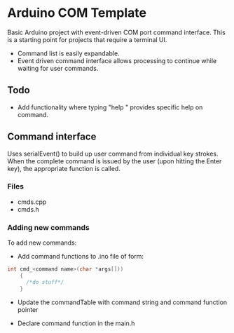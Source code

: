 # Arduino COM Template

Basic Arduino project with event-driven COM port command interface. This is a starting point for projects that require a terminal UI.
- Command list is easily expandable.
- Event driven command interface allows processing to continue while waiting for user commands.

## Todo

- Add functionality where typing "help <cmd>" provides specific help on command.

## Command interface

Uses serialEvent() to build up user command from individual key strokes. When the complete command is issued by the user (upon hitting the Enter key), the appropriate function is called.

### Files
- cmds.cpp
- cmds.h

### Adding new commands

To add new commands:

- Add command functions to .ino file of form:

```c
int cmd_<command name>(char *args[]))
    {
      /*do stuff*/
    }
```

- Update the commandTable with command string and command function pointer

- Declare command function in the main.h
